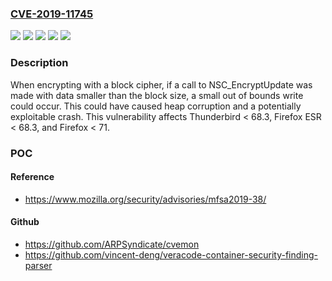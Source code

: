 ### [CVE-2019-11745](https://cve.mitre.org/cgi-bin/cvename.cgi?name=CVE-2019-11745)
![](https://img.shields.io/static/v1?label=Product&message=Firefox%20ESR&color=blue)
![](https://img.shields.io/static/v1?label=Product&message=Firefox&color=blue)
![](https://img.shields.io/static/v1?label=Product&message=Thunderbird&color=blue)
![](https://img.shields.io/static/v1?label=Version&message=n%2Fa&color=blue)
![](https://img.shields.io/static/v1?label=Vulnerability&message=Out%20of%20bounds%20write%20in%20NSS%20when%20encrypting%20with%20a%20block%20cipher&color=brighgreen)

### Description

When encrypting with a block cipher, if a call to NSC_EncryptUpdate was made with data smaller than the block size, a small out of bounds write could occur. This could have caused heap corruption and a potentially exploitable crash. This vulnerability affects Thunderbird < 68.3, Firefox ESR < 68.3, and Firefox < 71.

### POC

#### Reference
- https://www.mozilla.org/security/advisories/mfsa2019-38/

#### Github
- https://github.com/ARPSyndicate/cvemon
- https://github.com/vincent-deng/veracode-container-security-finding-parser

